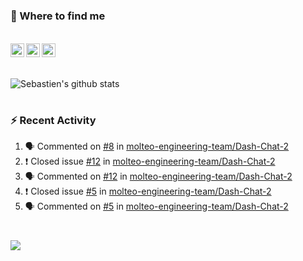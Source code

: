 
<h1></h1>

### :speech_balloon: Where to find me

</br>
<a href="https://twitter.com/seb_bouttier">
  <img align="left" width="22px" src="https://cdn.jsdelivr.net/npm/simple-icons@v3/icons/twitter.svg" />
</a>
<a href="https://www.linkedin.com/in/sebastien-bouttier">
  <img align="left" width="22px" src="https://cdn.jsdelivr.net/npm/simple-icons@v3/icons/linkedin.svg" />
</a>
<a href="https://sebastien-bouttier.medium.com/">
  <img align="left" width="22px" src="https://cdn.jsdelivr.net/npm/simple-icons@v3/icons/medium.svg" />
</a>
</br>

<h1></h1>

![Sebastien's github stats](https://github-readme-stats.vercel.app/api?username=sebastienBtr&show_icons=true&title_color=24292e&icon_color=40c463&text_color=24292e&bg_color=fff&count_private=true)

<h1></h1>

### :zap: Recent Activity

<!--START_SECTION:activity-->
1. 🗣 Commented on [#8](https://github.com/molteo-engineering-team/Dash-Chat-2/issues/8) in [molteo-engineering-team/Dash-Chat-2](https://github.com/molteo-engineering-team/Dash-Chat-2)
2. ❗️ Closed issue [#12](https://github.com/molteo-engineering-team/Dash-Chat-2/issues/12) in [molteo-engineering-team/Dash-Chat-2](https://github.com/molteo-engineering-team/Dash-Chat-2)
3. 🗣 Commented on [#12](https://github.com/molteo-engineering-team/Dash-Chat-2/issues/12) in [molteo-engineering-team/Dash-Chat-2](https://github.com/molteo-engineering-team/Dash-Chat-2)
4. ❗️ Closed issue [#5](https://github.com/molteo-engineering-team/Dash-Chat-2/issues/5) in [molteo-engineering-team/Dash-Chat-2](https://github.com/molteo-engineering-team/Dash-Chat-2)
5. 🗣 Commented on [#5](https://github.com/molteo-engineering-team/Dash-Chat-2/issues/5) in [molteo-engineering-team/Dash-Chat-2](https://github.com/molteo-engineering-team/Dash-Chat-2)
<!--END_SECTION:activity-->

<h1></h1>

![](https://komarev.com/ghpvc/?username=sebastienBtr)
